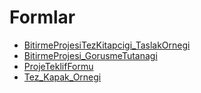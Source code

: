 # Formlar

<!--Index-->

- [BitirmeProjesiTezKitapcigi_TaslakOrnegi](./BitirmeProjesiTezKitapcigi_TaslakOrnegi.doc)
- [BitirmeProjesi_GorusmeTutanagi](./BitirmeProjesi_GorusmeTutanagi.docx)
- [ProjeTeklifFormu](./ProjeTeklifFormu.doc)
- [Tez_Kapak_Ornegi](./Tez_Kapak_Ornegi.doc)

<!--Index-->
